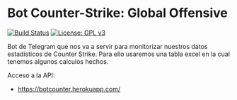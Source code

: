 # Bot Counter-Strike: Global Offensive
[![Build Status](https://travis-ci.org/Maverick94/botCS.svg?branch=master)](https://travis-ci.org/Maverick94/botCS) [![License: GPL v3](https://img.shields.io/badge/License-GPL%20v3-blue.svg)](https://www.gnu.org/licenses/gpl-3.0)

Bot de Telegram que nos va a servir para monitorizar nuestros datos estadísticos de Counter Strike. Para ello usaremos una tabla excel en la cual tenemos algunos calculos hechos.  

Acceso a la API:  
* https://botcounter.herokuapp.com/
